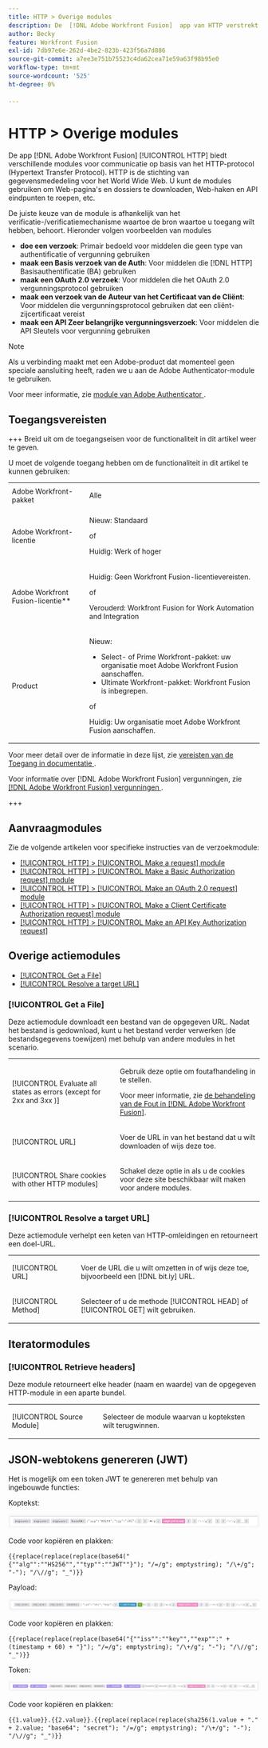 ```yaml
---
title: HTTP > Overige modules
description: De  [!DNL Adobe Workfront Fusion]  app van HTTP verstrekt diverse modules voor mededeling die op het protocol van de Overdracht van de Hypertext (HTTP) wordt gebaseerd. HTTP is de stichting van gegevensmededeling voor het World Wide Web. U kunt de modules gebruiken om Web-pagina's en dossiers te downloaden, Web-haken en API eindpunten te roepen, etc.
author: Becky
feature: Workfront Fusion
exl-id: 7db97e6e-262d-4be2-823b-423f56a7d886
source-git-commit: a7ee3e751b75523c4da62cea71e59a63f98b95e0
workflow-type: tm+mt
source-wordcount: '525'
ht-degree: 0%

---
```


# HTTP > Overige modules

De app [!DNL Adobe Workfront Fusion] [!UICONTROL HTTP] biedt verschillende modules voor communicatie op basis van het HTTP-protocol (Hypertext Transfer Protocol). HTTP is de stichting van gegevensmededeling voor het World Wide Web. U kunt de modules gebruiken om Web-pagina&#39;s en dossiers te downloaden, Web-haken en API eindpunten te roepen, etc.

De juiste keuze van de module is afhankelijk van het verificatie-/verificatiemechanisme waartoe de bron waartoe u toegang wilt hebben, behoort. Hieronder volgen voorbeelden van modules

* **doe een verzoek**: Primair bedoeld voor middelen die geen type van authentificatie of vergunning gebruiken
* **maak een Basis verzoek van de Auth**: Voor middelen die [!DNL HTTP] Basisauthentificatie (BA) gebruiken
* **maak een OAuth 2.0 verzoek**: Voor middelen die het OAuth 2.0 vergunningsprotocol gebruiken
* **maak een verzoek van de Auteur van het Certificaat van de Cliënt**: Voor middelen die vergunningsprotocol gebruiken dat een cliënt-zijcertificaat vereist
* **maak een API Zeer belangrijke vergunningsverzoek**: Voor middelen die API Sleutels voor vergunning gebruiken

>[!NOTE]
>
>Als u verbinding maakt met een Adobe-product dat momenteel geen speciale aansluiting heeft, raden we u aan de Adobe Authenticator-module te gebruiken.
>
>Voor meer informatie, zie [ module van Adobe Authenticator ](/help/workfront-fusion/references/apps-and-modules/adobe-connectors/adobe-authenticator-modules.md).

## Toegangsvereisten

+++ Breid uit om de toegangseisen voor de functionaliteit in dit artikel weer te geven.

U moet de volgende toegang hebben om de functionaliteit in dit artikel te kunnen gebruiken:

<table style="table-layout:auto">
 <col> 
 <col> 
 <tbody> 
  <tr> 
   <td role="rowheader">Adobe Workfront-pakket</td> 
   <td> <p>Alle</p> </td> 
  </tr> 
  <tr data-mc-conditions=""> 
   <td role="rowheader">Adobe Workfront-licentie</td> 
   <td> <p>Nieuw: Standaard</p><p>of</p><p>Huidig: Werk of hoger</p> </td> 
  </tr> 
  <tr> 
   <td role="rowheader">Adobe Workfront Fusion-licentie**</td> 
   <td>
   <p>Huidig: Geen Workfront Fusion-licentievereisten.</p>
   <p>of</p>
   <p>Verouderd: Workfront Fusion for Work Automation and Integration </p>
   </td> 
  </tr> 
  <tr> 
   <td role="rowheader">Product</td> 
   <td>
   <p>Nieuw:</p> <ul><li>Select- of Prime Workfront-pakket: uw organisatie moet Adobe Workfront Fusion aanschaffen.</li><li>Ultimate Workfront-pakket: Workfront Fusion is inbegrepen.</li></ul>
   <p>of</p>
   <p>Huidig: Uw organisatie moet Adobe Workfront Fusion aanschaffen.</p>
   </td> 
  </tr>
 </tbody> 
</table>

Voor meer detail over de informatie in deze lijst, zie [ vereisten van de Toegang in documentatie ](/help/workfront-fusion/references/licenses-and-roles/access-level-requirements-in-documentation.md).

Voor informatie over [!DNL Adobe Workfront Fusion] vergunningen, zie [[!DNL Adobe Workfront Fusion]  vergunningen ](/help/workfront-fusion/set-up-and-manage-workfront-fusion/licensing-operations-overview/license-automation-vs-integration.md).

+++

## Aanvraagmodules

Zie de volgende artikelen voor specifieke instructies van de verzoekmodule:

* [[!UICONTROL HTTP] > [!UICONTROL Make a request] module](/help/workfront-fusion/references/apps-and-modules/universal-connectors/http-module-make-a-request.md)
* [[!UICONTROL HTTP] > [!UICONTROL Make a Basic Authorization request] module](/help/workfront-fusion/references/apps-and-modules/universal-connectors/http-module-make-a-basic-auth-request.md)
* [[!UICONTROL HTTP] > [!UICONTROL Make an OAuth 2.0 request] module](/help/workfront-fusion/references/apps-and-modules/universal-connectors/http-module-make-an-oauth-2-request.md)
* [[!UICONTROL HTTP] > [!UICONTROL Make a Client Certificate Authorization request] module](/help/workfront-fusion/references/apps-and-modules/universal-connectors/http-module-make-a-client-cert-auth-request.md)
* [[!UICONTROL HTTP] > [!UICONTROL Make an API Key Authorization request]](/help/workfront-fusion/references/apps-and-modules/universal-connectors/http-module-make-an-api-key-auth-request.md)

## Overige actiemodules

* [[!UICONTROL Get a File]](#get-a-file)
* [[!UICONTROL Resolve a target URL]](#resolve-a-target-url)

### [!UICONTROL Get a File]

Deze actiemodule downloadt een bestand van de opgegeven URL. Nadat het bestand is gedownload, kunt u het bestand verder verwerken (de bestandsgegevens toewijzen) met behulp van andere modules in het scenario.

<table style="table-layout:auto"> 
 <col> 
 <col> 
 <tbody> 
  <tr> 
   <td role="rowheader">[!UICONTROL Evaluate all states as errors (except for 2xx and 3xx )] </td> 
   <td> <p>Gebruik deze optie om foutafhandeling in te stellen.</p> <p>Voor meer informatie, zie <a href="/help/workfront-fusion/create-scenarios/config-error-handling/error-handling.md" class="MCXref xref"> de behandeling van de Fout in [!DNL Adobe Workfront Fusion]</a>.</p> </td> 
  </tr> 
  <tr> 
   <td role="rowheader">[!UICONTROL URL] </td> 
   <td> <p>Voer de URL in van het bestand dat u wilt downloaden of wijs deze toe. </p> </td> 
  </tr> 
  <tr> 
   <td role="rowheader">[!UICONTROL Share cookies with other HTTP modules] </td> 
   <td> <p>Schakel deze optie in als u de cookies voor deze site beschikbaar wilt maken voor andere modules. </p> </td> 
  </tr> 
 </tbody> 
</table>

### [!UICONTROL Resolve a target URL]

Deze actiemodule verhelpt een keten van HTTP-omleidingen en retourneert een doel-URL.

<table style="table-layout:auto"> 
 <col> 
 <col> 
 <tbody> 
  <tr> 
   <td role="rowheader">[!UICONTROL URL] </td> 
   <td> <p>Voer de URL die u wilt omzetten in of wijs deze toe, bijvoorbeeld een [!DNL bit.ly] URL.</p> </td> 
  </tr> 
  <tr> 
   <td role="rowheader">[!UICONTROL Method] </td> 
   <td> <p>Selecteer of u de methode [!UICONTROL HEAD] of [!UICONTROL GET] wilt gebruiken.</p> </td> 
  </tr> 
 </tbody> 
</table>

## Iteratormodules

### [!UICONTROL Retrieve headers]

Deze module retourneert elke header (naam en waarde) van de opgegeven HTTP-module in een aparte bundel.

<table style="table-layout:auto"> 
 <col> 
 <col> 
 <tbody> 
  <tr> 
   <td role="rowheader">[!UICONTROL Source Module]</td> 
   <td> <p> Selecteer de module waarvan u kopteksten wilt terugwinnen.</p> </td> 
  </tr> 
 </tbody> 
</table>

## JSON-webtokens genereren (JWT)

Het is mogelijk om een token JWT te genereren met behulp van ingebouwde functies:

Koptekst:

![ kopbal JWT ](/help/workfront-fusion/references/apps-and-modules/assets/jwt-header-350x19.png)

Code voor kopiëren en plakken:

```
{{replace(replace(replace(base64("{""alg"":""HS256"",""typ"":""JWT""}"); "/=/g"; emptystring); "/\+/g"; "-"); "/\//g"; "_")}}
```

Payload:

![ JWT nuttige lading ](/help/workfront-fusion/references/apps-and-modules/assets/jwt-payload-350x17.png)

Code voor kopiëren en plakken:

```
{{replace(replace(replace(base64("{""iss"":""key"",""exp"":" + (timestamp + 60) + "}"); "/=/g"; emptystring); "/\+/g"; "-"); "/\//g"; "_")}}
```

Token:

![ het teken van JWT ](/help/workfront-fusion/references/apps-and-modules/assets/jwt-token-350x15.png)

Code voor kopiëren en plakken:

```
{{1.value}}.{{2.value}}.{{replace(replace(replace(sha256(1.value + "." + 2.value; "base64"; "secret"); "/=/g"; emptystring); "/\+/g"; "-"); "/\//g"; "_")}}
```
